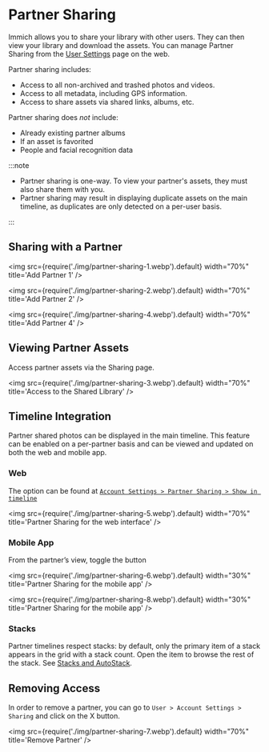 # Partner Sharing

Immich allows you to share your library with other users. They can then view your library and download the assets. You can manage Partner Sharing from the [User Settings](docs/features/user-settings.md) page on the web.

Partner sharing includes:

- Access to all non-archived and trashed photos and videos.
- Access to all metadata, including GPS information.
- Access to share assets via shared links, albums, etc.

Partner sharing does _not_ include:

- Already existing partner albums
- If an asset is favorited
- People and facial recognition data

:::note

- Partner sharing is one-way. To view your partner's assets, they must also share them with you.
- Partner sharing may result in displaying duplicate assets on the main timeline, as duplicates are only detected on a per-user basis.

:::

## Sharing with a Partner

<img src={require('./img/partner-sharing-1.webp').default} width="70%" title='Add Partner 1' />

<img src={require('./img/partner-sharing-2.webp').default} width="70%" title='Add Partner 2' />

<img src={require('./img/partner-sharing-4.webp').default} width="70%" title='Add Partner 4' />

## Viewing Partner Assets

Access partner assets via the Sharing page.

<img src={require('./img/partner-sharing-3.webp').default} width="70%" title='Access to the Shared Library' />

## Timeline Integration

Partner shared photos can be displayed in the main timeline. This feature can be enabled on a per-partner basis and can be viewed and updated on both the web and mobile app.

### Web

The option can be found at [`Account Settings > Partner Sharing > Show in timeline`](https://my.immich.app/user-settings?isOpen=partner-sharing)

<img src={require('./img/partner-sharing-5.webp').default} width="70%" title='Partner Sharing for the web interface' />

### Mobile App

From the partner’s view, toggle the button

<img src={require('./img/partner-sharing-6.webp').default} width="30%" title='Partner Sharing for the mobile app' />

<img src={require('./img/partner-sharing-8.webp').default} width="30%" title='Partner Sharing for the mobile app' />

### Stacks

Partner timelines respect stacks: by default, only the primary item of a stack appears in the grid with a stack count. Open the item to browse the rest of the stack. See [Stacks and AutoStack](/docs/features/stacks).

## Removing Access

In order to remove a partner, you can go to `User > Account Settings > Sharing` and click on the X button.

<img src={require('./img/partner-sharing-7.webp').default} width="70%" title='Remove Partner' />
